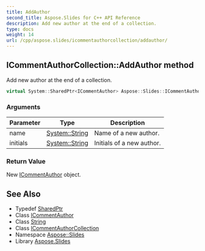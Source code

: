 ```yaml
---
title: AddAuthor
second_title: Aspose.Slides for C++ API Reference
description: Add new author at the end of a collection.
type: docs
weight: 14
url: /cpp/aspose.slides/icommentauthorcollection/addauthor/
---
```

## ICommentAuthorCollection::AddAuthor method


Add new author at the end of a collection.

```cpp
virtual System::SharedPtr<ICommentAuthor> Aspose::Slides::ICommentAuthorCollection::AddAuthor(System::String name, System::String initials)=0
```


### Arguments

| Parameter | Type | Description |
| --- | --- | --- |
| name | [System::String](../../../system/string/) | Name of a new author. |
| initials | [System::String](../../../system/string/) | Initials of a new author. |

### Return Value

New [ICommentAuthor](../../icommentauthor/) object.

## See Also

* Typedef [SharedPtr](../../../system/sharedptr/)
* Class [ICommentAuthor](../../icommentauthor/)
* Class [String](../../../system/string/)
* Class [ICommentAuthorCollection](../)
* Namespace [Aspose::Slides](../../)
* Library [Aspose.Slides](../../../)
